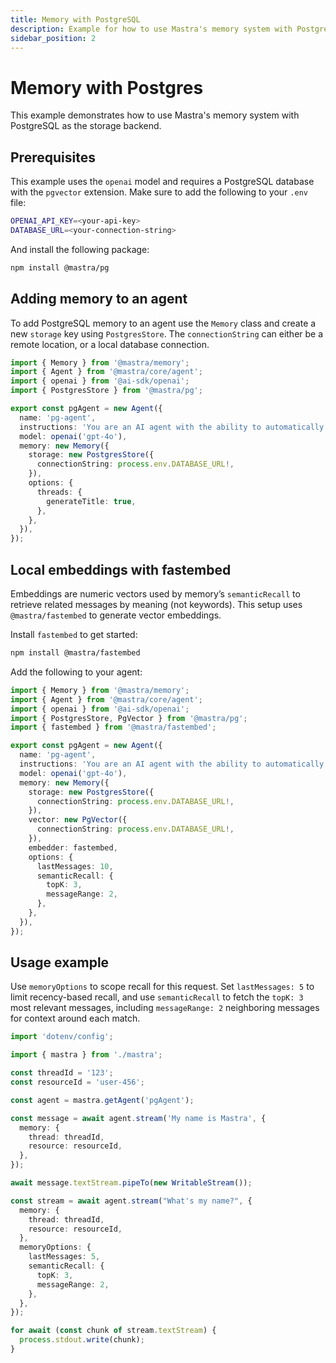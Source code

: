 ```yaml
---
title: Memory with PostgreSQL
description: Example for how to use Mastra's memory system with PostgreSQL storage and vector capabilities.
sidebar_position: 2
---
```


# Memory with Postgres

This example demonstrates how to use Mastra's memory system with PostgreSQL as the storage backend.

## Prerequisites

This example uses the `openai` model and requires a PostgreSQL database with the `pgvector` extension. Make sure to add the following to your `.env` file:

```bash title=".env" copy
OPENAI_API_KEY=<your-api-key>
DATABASE_URL=<your-connection-string>
```

And install the following package:

```bash copy
npm install @mastra/pg
```

## Adding memory to an agent

To add PostgreSQL memory to an agent use the `Memory` class and create a new `storage` key using `PostgresStore`. The `connectionString` can either be a remote location, or a local database connection.

```typescript title="src/mastra/agents/example-pg-agent.ts" showLineNumbers copy
import { Memory } from '@mastra/memory';
import { Agent } from '@mastra/core/agent';
import { openai } from '@ai-sdk/openai';
import { PostgresStore } from '@mastra/pg';

export const pgAgent = new Agent({
  name: 'pg-agent',
  instructions: 'You are an AI agent with the ability to automatically recall memories from previous interactions.',
  model: openai('gpt-4o'),
  memory: new Memory({
    storage: new PostgresStore({
      connectionString: process.env.DATABASE_URL!,
    }),
    options: {
      threads: {
        generateTitle: true,
      },
    },
  }),
});
```

## Local embeddings with fastembed

Embeddings are numeric vectors used by memory’s `semanticRecall` to retrieve related messages by meaning (not keywords). This setup uses `@mastra/fastembed` to generate vector embeddings.

Install `fastembed` to get started:

```bash copy
npm install @mastra/fastembed
```

Add the following to your agent:

```typescript title="src/mastra/agents/example-pg-agent.ts" showLineNumbers copy
import { Memory } from '@mastra/memory';
import { Agent } from '@mastra/core/agent';
import { openai } from '@ai-sdk/openai';
import { PostgresStore, PgVector } from '@mastra/pg';
import { fastembed } from '@mastra/fastembed';

export const pgAgent = new Agent({
  name: 'pg-agent',
  instructions: 'You are an AI agent with the ability to automatically recall memories from previous interactions.',
  model: openai('gpt-4o'),
  memory: new Memory({
    storage: new PostgresStore({
      connectionString: process.env.DATABASE_URL!,
    }),
    vector: new PgVector({
      connectionString: process.env.DATABASE_URL!,
    }),
    embedder: fastembed,
    options: {
      lastMessages: 10,
      semanticRecall: {
        topK: 3,
        messageRange: 2,
      },
    },
  }),
});
```

## Usage example

Use `memoryOptions` to scope recall for this request. Set `lastMessages: 5` to limit recency-based recall, and use `semanticRecall` to fetch the `topK: 3` most relevant messages, including `messageRange: 2` neighboring messages for context around each match.

```typescript title="src/test-pg-agent.ts" showLineNumbers copy
import 'dotenv/config';

import { mastra } from './mastra';

const threadId = '123';
const resourceId = 'user-456';

const agent = mastra.getAgent('pgAgent');

const message = await agent.stream('My name is Mastra', {
  memory: {
    thread: threadId,
    resource: resourceId,
  },
});

await message.textStream.pipeTo(new WritableStream());

const stream = await agent.stream("What's my name?", {
  memory: {
    thread: threadId,
    resource: resourceId,
  },
  memoryOptions: {
    lastMessages: 5,
    semanticRecall: {
      topK: 3,
      messageRange: 2,
    },
  },
});

for await (const chunk of stream.textStream) {
  process.stdout.write(chunk);
}
```
